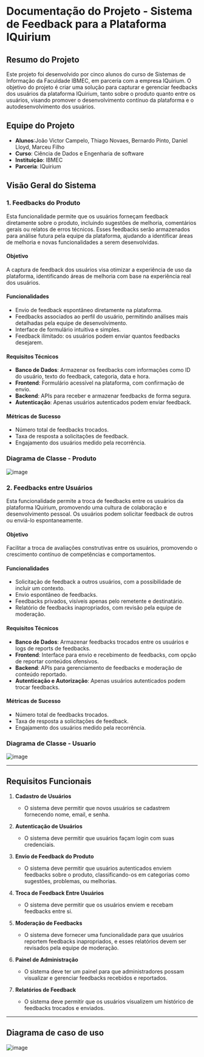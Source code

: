 # Documentação do Projeto - Sistema de Feedback para a Plataforma IQuirium

## Resumo do Projeto
Este projeto foi desenvolvido por cinco alunos do curso de Sistemas de Informação da Faculdade IBMEC, em parceria com a empresa IQuirium. O objetivo do projeto é criar uma solução para capturar e gerenciar feedbacks dos usuários da plataforma IQuirium, tanto sobre o produto quanto entre os usuários, visando promover o desenvolvimento contínuo da plataforma e o autodesenvolvimento dos usuários.

## Equipe do Projeto
- **Alunos**:João Victor Campelo, Thiago Novaes, Bernardo Pinto, Daniel Lloyd, Marceu Filho
- **Curso**: Ciência de Dados e Engenharia de software 
- **Instituição**: IBMEC
- **Parceria**: IQuirium

## Visão Geral do Sistema

### 1. Feedbacks do Produto
Esta funcionalidade permite que os usuários forneçam feedback diretamente sobre o produto, incluindo sugestões de melhoria, comentários gerais ou relatos de erros técnicos. Esses feedbacks serão armazenados para análise futura pela equipe da plataforma, ajudando a identificar áreas de melhoria e novas funcionalidades a serem desenvolvidas.

#### Objetivo
A captura de feedback dos usuários visa otimizar a experiência de uso da plataforma, identificando áreas de melhoria com base na experiência real dos usuários.

#### Funcionalidades
- Envio de feedback espontâneo diretamente na plataforma.
- Feedbacks associados ao perfil do usuário, permitindo análises mais detalhadas pela equipe de desenvolvimento.
- Interface de formulário intuitiva e simples.
- Feedback ilimitado: os usuários podem enviar quantos feedbacks desejarem.

#### Requisitos Técnicos
- **Banco de Dados**: Armazenar os feedbacks com informações como ID do usuário, texto do feedback, categoria, data e hora.
- **Frontend**: Formulário acessível na plataforma, com confirmação de envio.
- **Backend**: APIs para receber e armazenar feedbacks de forma segura.
- **Autenticação**: Apenas usuários autenticados podem enviar feedback.

#### Métricas de Sucesso
- Número total de feedbacks trocados.
- Taxa de resposta a solicitações de feedback.
- Engajamento dos usuários medido pela recorrência.

### Diagrama de Classe - Produto

![image](https://github.com/user-attachments/assets/8ea2ff53-faa6-42a0-9576-6380dba3e6cb)


### 2. Feedbacks entre Usuários
Esta funcionalidade permite a troca de feedbacks entre os usuários da plataforma IQuirium, promovendo uma cultura de colaboração e desenvolvimento pessoal. Os usuários podem solicitar feedback de outros ou enviá-lo espontaneamente.

#### Objetivo
Facilitar a troca de avaliações construtivas entre os usuários, promovendo o crescimento contínuo de competências e comportamentos.

#### Funcionalidades
- Solicitação de feedback a outros usuários, com a possibilidade de incluir um contexto.
- Envio espontâneo de feedbacks.
- Feedbacks privados, visíveis apenas pelo remetente e destinatário.
- Relatório de feedbacks inapropriados, com revisão pela equipe de moderação.

#### Requisitos Técnicos
- **Banco de Dados**: Armazenar feedbacks trocados entre os usuários e logs de reports de feedbacks.
- **Frontend**: Interface para envio e recebimento de feedbacks, com opção de reportar conteúdos ofensivos.
- **Backend**: APIs para gerenciamento de feedbacks e moderação de conteúdo reportado.
- **Autenticação e Autorização**: Apenas usuários autenticados podem trocar feedbacks.

#### Métricas de Sucesso
- Número total de feedbacks trocados.
- Taxa de resposta a solicitações de feedback.
- Engajamento dos usuários medido pela recorrência.

### Diagrama de Classe - Usuario 
![image](https://github.com/user-attachments/assets/cfdace77-0854-4028-ab26-23d42b763ed9)

---

## Requisitos Funcionais

1. **Cadastro de Usuários**
   - O sistema deve permitir que novos usuários se cadastrem fornecendo nome, email, e senha.
   
2. **Autenticação de Usuários**
   - O sistema deve permitir que usuários façam login com suas credenciais.
   
3. **Envio de Feedback do Produto**
   - O sistema deve permitir que usuários autenticados enviem feedbacks sobre o produto, classificando-os em categorias como sugestões, problemas, ou melhorias.

4. **Troca de Feedback Entre Usuários**
   - O sistema deve permitir que os usuários enviem e recebam feedbacks entre si.

5. **Moderação de Feedbacks**
   - O sistema deve fornecer uma funcionalidade para que usuários reportem feedbacks inapropriados, e esses relatórios devem ser revisados pela equipe de moderação.

6. **Painel de Administração**
   - O sistema deve ter um painel para que administradores possam visualizar e gerenciar feedbacks recebidos e reportados.

7. **Relatórios de Feedback**
   - O sistema deve permitir que os usuários visualizem um histórico de feedbacks trocados e enviados.

---
## Diagrama de caso de uso
![image](https://github.com/user-attachments/assets/f4996cbe-75dc-4675-b388-dd74bf82cc97)


